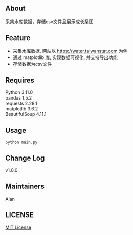 ## About
采集水库数据，存储csv文件且展示成长条图

## Feature

* 采集水库数据, 网站以 https://water.taiwanstat.com 为例
* 通过 matplotlib 库, 实现数据可视化, 并支持导出功能
* 存储数据为csv文件

## Requires
Python 3.11.0  
pandas 1.5.2  
requests 2.28.1  
matplotlib 3.6.2  
BeautifulSoup 4.11.1  

## Usage
```
python main.py
```

## Change Log
v1.0.0  

## Maintainers
Alan

## LICENSE
[MIT License](https://github.com/joanbabyfet/display_reservoir_chart/blob/master/LICENSE)